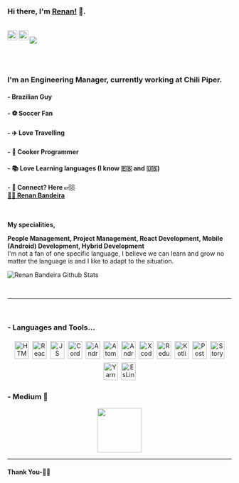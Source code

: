 ### Hi there, I'm [Renan!](https://about.me/renanbandeira) 👋.

<br/>
<a href="https://www.linkedin.com/in/renanbandeira">
  <img align="left" alt="Linkedin" width="22px" src="https://cdn.jsdelivr.net/npm/simple-icons@v3/icons/linkedin.svg" />
</a>
<a href="https://stackoverflow.com/users/2652124/renan-bandeira">
  <img align="left" alt="Leetcode" width="22px" src="https://cdn.jsdelivr.net/npm/simple-icons@3.13.0/icons/stackoverflow.svg" />
</a>

![](https://visitor-badge.glitch.me/badge?page_id=renanbandeira.renanbandeira)

<br />
<br />

### I'm an Engineering Manager, currently working at Chili Piper.

#### - Brazilian Guy

#### - :soccer: Soccer Fan

#### - :airplane: Love Travelling

#### - :spaghetti: Cooker Programmer

#### - :books: Love Learning languages (I know :es: and :us:)

#### - 💬 Connect? Here 👉🏼 <div class="LI-profile-badge"  data-version="v1" data-size="medium" data-locale="pt_BR" data-type="horizontal" data-theme="light" data-vanity="renanbandeira"><a class="LI-simple-link" href='https://br.linkedin.com/in/renanbandeira?trk=profile-badge'>👨‍💻 Renan Bandeira</a></div>


<br />


**My specialities,**

**People Management, Project Management, React Development, Mobile (Android) Development, Hybrid Development**
<br />
I'm not a fan of one specific language, I believe we can learn and grow no matter the language is and I like to adapt to the situation.


![Renan Bandeira Github Stats](https://github-readme-stats.vercel.app/api?username=renanbandeira&show_icons=true&title_color=fff&icon_color=79ff97&text_color=9f9f9f&bg_color=151515)

<br />

*************

<br />

### - Languages and Tools...

<p align="center">
<img height=40 width=32 src="https://cdn.jsdelivr.net/npm/simple-icons@3.13.0/icons/html5.svg" alt="HTML" style="vertical-align:top; margin:4px"><img height=40 width=32 src="https://cdn.jsdelivr.net/npm/simple-icons@3.13.0/icons/react.svg"alt="ReactJS" style="vertical-align:top; margin:4px"><img height=40 width=32 src="https://cdn.jsdelivr.net/npm/simple-icons@3.13.0/icons/javascript.svg" alt="JS" style="vertical-align:top; margin:4px"><img height=40 width=32 src="https://cdn.jsdelivr.net/npm/simple-icons@3.13.0/icons/apachecordova.svg" alt="Cordova" style="vertical-align:top; margin:4px"><img height=40 width=32 src="https://cdn.jsdelivr.net/npm/simple-icons@3.13.0/icons/android.svg" alt="Android" style="vertical-align:top; margin:4px"><img height=40 width=32 src="https://cdn.jsdelivr.net/npm/simple-icons@3.13.0/icons/atom.svg" alt="Atom" style="vertical-align:top; margin:4px"><img height=40 width=32 src="https://cdn.jsdelivr.net/npm/simple-icons@3.13.0/icons/androidstudio.svg" alt="Android Studio" style="vertical-align:top; margin:4px"><img height=40 width=32 src="https://cdn.jsdelivr.net/npm/simple-icons@3.13.0/icons/xcode.svg" alt="Xcode" style="vertical-align:top; margin:4px"><img height=40 width=32 src="https://cdn.jsdelivr.net/npm/simple-icons@3.13.0/icons/redux.svg" alt="Redux" style="vertical-align:top; margin:4px"><img height=40 width=32 src="https://cdn.jsdelivr.net/npm/simple-icons@3.13.0/icons/kotlin.svg" alt="Kotlin" style="vertical-align:top; margin:4px"><img height=40 width=32 src="https://cdn.jsdelivr.net/npm/simple-icons@3.13.0/icons/postcss.svg" alt="PostCSS" style="vertical-align:top; margin:4px"><img height=40 width=32 src="https://cdn.jsdelivr.net/npm/simple-icons@3.13.0/icons/storybook.svg" alt="StoryBook" style="vertical-align:top; margin:4px"><img height=40 width=32 src="https://cdn.jsdelivr.net/npm/simple-icons@3.13.0/icons/yarn.svg" alt="Yarn" style="vertical-align:top; margin:4px"><img height=40 width=32 src="https://cdn.jsdelivr.net/npm/simple-icons@3.13.0/icons/eslint.svg" alt="EsLint" style="vertical-align:top; margin:4px">
</p>

### - Medium 🌱

<p align="center">
<a href="https://medium.com/@renanbandeira_71457"><img height=100 src="https://miro.medium.com/max/8976/1*Ra88BZ-CSTovFS2ZSURBgg.png"> </a>
</p>


***********************************

#### Thank You-🙏🏼
